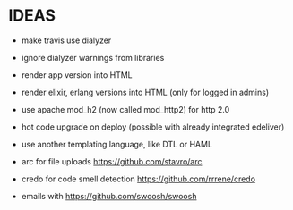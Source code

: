 # IDEAS

- make travis use dialyzer
- ignore dialyzer warnings from libraries

- render app version into HTML
- render elixir, erlang versions into HTML (only for logged in admins)

- use apache mod_h2 (now called mod_http2) for http 2.0
- hot code upgrade on deploy (possible with already integrated edeliver)

- use another templating language, like DTL or HAML
- arc for file uploads https://github.com/stavro/arc
- credo for code smell detection https://github.com/rrrene/credo
- emails with https://github.com/swoosh/swoosh
